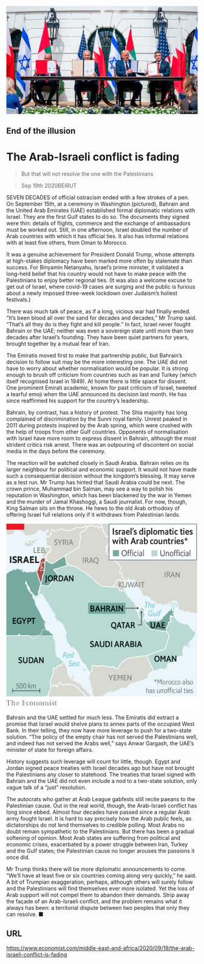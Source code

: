 ![](./images/20200919_MAP004_0.jpg)

## End of the illusion

# The Arab-Israeli conflict is fading

> But that will not resolve the one with the Palestinians

> Sep 19th 2020BEIRUT

SEVEN DECADES of official ostracism ended with a few strokes of a pen. On September 15th, at a ceremony in Washington (pictured), Bahrain and the United Arab Emirates (UAE) established formal diplomatic relations with Israel. They are the first Gulf states to do so. The documents they signed were thin: details of flights, commerce and the exchange of ambassadors must be worked out. Still, in one afternoon, Israel doubled the number of Arab countries with which it has official ties. It also has informal relations with at least five others, from Oman to Morocco.

It was a genuine achievement for President Donald Trump, whose attempts at high-stakes diplomacy have been marked more often by stalemate than success. For Binyamin Netanyahu, Israel’s prime minister, it validated a long-held belief that his country would not have to make peace with the Palestinians to enjoy better regional ties. (It was also a welcome excuse to get out of Israel, where covid-19 cases are surging and the public is furious about a newly imposed three-week lockdown over Judaism’s holiest festivals.)

There was much talk of peace, as if a long, vicious war had finally ended. “It’s been blood all over the sand for decades and decades,” Mr Trump said. “That’s all they do is they fight and kill people.” In fact, Israel never fought Bahrain or the UAE; neither was even a sovereign state until more than two decades after Israel’s founding. They have been quiet partners for years, brought together by a mutual fear of Iran.

The Emiratis moved first to make that partnership public, but Bahrain’s decision to follow suit may be the more interesting one. The UAE did not have to worry about whether normalisation would be popular. It is strong enough to brush off criticism from countries such as Iran and Turkey (which itself recognised Israel in 1949). At home there is little space for dissent. One prominent Emirati academic, known for past criticism of Israel, tweeted a tearful emoji when the UAE announced its decision last month. He has since reaffirmed his support for the country’s leadership.

Bahrain, by contrast, has a history of protest. The Shia majority has long complained of discrimination by the Sunni royal family. Unrest peaked in 2011 during protests inspired by the Arab spring, which were crushed with the help of troops from other Gulf countries. Opponents of normalisation with Israel have more room to express dissent in Bahrain, although the most strident critics risk arrest. There was an outpouring of discontent on social media in the days before the ceremony.

The reaction will be watched closely in Saudi Arabia. Bahrain relies on its larger neighbour for political and economic support. It would not have made such a consequential decision without the kingdom’s blessing. It may serve as a test run. Mr Trump has hinted that Saudi Arabia could be next. The crown prince, Muhammad bin Salman, may see a way to polish his reputation in Washington, which has been blackened by the war in Yemen and the murder of Jamal Khashoggi, a Saudi journalist. For now, though, King Salman sits on the throne. He hews to the old Arab orthodoxy of offering Israel full relations only if it withdraws from Palestinian lands.



![](./images/20200919_MAM949.png)

Bahrain and the UAE settled for much less. The Emiratis did extract a promise that Israel would shelve plans to annex parts of the occupied West Bank. In their telling, they now have more leverage to push for a two-state solution. “The policy of the empty chair has not served the Palestinians well, and indeed has not served the Arabs well,” says Anwar Gargash, the UAE’s minister of state for foreign affairs.

History suggests such leverage will count for little, though. Egypt and Jordan signed peace treaties with Israel decades ago but have not brought the Palestinians any closer to statehood. The treaties that Israel signed with Bahrain and the UAE did not even include a nod to a two-state solution, only vague talk of a “just” resolution.

The autocrats who gather at Arab League gabfests still recite paeans to the Palestinian cause. Out in the real world, though, the Arab-Israeli conflict has long since ebbed. Almost four decades have passed since a regular Arab army fought Israel. It is hard to say precisely how the Arab public feels, as dictatorships do not lend themselves to credible polling. Most Arabs no doubt remain sympathetic to the Palestinians. But there has been a gradual softening of opinion. Most Arab states are suffering from political and economic crises, exacerbated by a power struggle between Iran, Turkey and the Gulf states; the Palestinian cause no longer arouses the passions it once did.

Mr Trump thinks there will be more diplomatic announcements to come. “We’ll have at least five or six countries coming along very quickly,” he said. A bit of Trumpian exaggeration, perhaps, although others will surely follow and the Palestinians will find themselves ever more isolated. Yet the loss of Arab support will not compel them to abandon their demands. Strip away the façade of an Arab-Israeli conflict, and the problem remains what it always has been: a territorial dispute between two peoples that only they can resolve. ■

## URL

https://www.economist.com/middle-east-and-africa/2020/09/19/the-arab-israeli-conflict-is-fading

